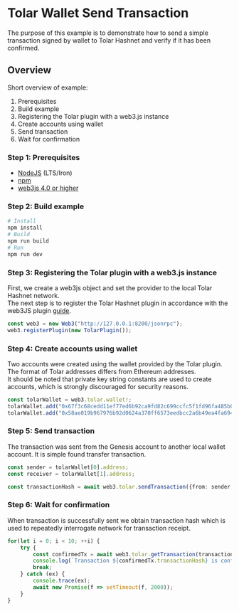 # Tolar Wallet Send Transaction 
The purpose of this example is to demonstrate how to send a simple transaction signed by wallet to Tolar Hashnet and verify if it has been confirmed.

## Overview
Short overview of example:
1. Prerequisites
2. Build example
3. Registering the Tolar plugin with a web3.js instance
4. Create accounts using wallet
5. Send transaction
6. Wait for confirmation

### Step 1: Prerequisites
- [NodeJS](https://nodejs.org/) (LTS/Iron)
- [npm](https://www.npmjs.com/package/npm/v/10.8.2)
- [web3js 4.0 or higher](https://www.npmjs.com/package/web3)

### Step 2: Build example
```bash
# Install
npm install
# Build
npm run build
# Run
npm run dev
```

### Step 3: Registering the Tolar plugin with a web3.js instance
First, we create a web3js object and set the provider to the local Tolar Hashnet network.\
The next step is to register the Tolar Hashnet plugin in accordance with the web3JS plugin [guide](https://docs.web3js.org/guides/web3_plugin_guide/plugin_users).
```typescript
const web3 = new Web3("http://127.0.0.1:8200/jsonrpc");
web3.registerPlugin(new TolarPlugin());
```

### Step 4: Create accounts using wallet
Two accounts were created using the wallet provided by the Tolar plugin. The format of Tolar addresses differs from Ethereum addresses.\
It should be noted that private key string constants are used to create accounts, which is strongly discouraged for security reasons.
```typescript
const tolarWallet = web3.tolar.wallet!;
tolarWallet.add("0x67f3c68cedd11ef77ed6b92ca9fd82c699ccfc5f1fd96fa485b0ffeb2cf60fdf");
tolarWallet.add("0x58ae019b967976b92d0624a370ff6573eedbcc2a6b49ea4fa694cfa760f69118");
```

### Step 5: Send transaction
The transaction was sent from the Genesis account to another local wallet account. It is simple found transfer transaction.
```typescript
const sender = tolarWallet[0].address;
const receiver = tolarWallet[1].address;

const transactionHash = await web3.tolar.sendTransaction({from: sender, to: receiver, value: 1000000000000000000n, networkId: NetworkId.Local});
```

### Step 6: Wait for confirmation
When transaction is successfully sent we obtain transaction hash which is used to repeatedly interrogate network for transaction receipt. 
```typescript
for(let i = 0; i < 10; ++i) {
    try {
        const confirmedTx = await web3.tolar.getTransaction(transactionHash);
        console.log(`Transaction ${confirmedTx.transactionHash} is confirmed at block ${confirmedTx.blockHash}`);
        break;
    } catch (ex) {
        console.trace(ex);
        await new Promise(f => setTimeout(f, 2000));
    }
}
```
